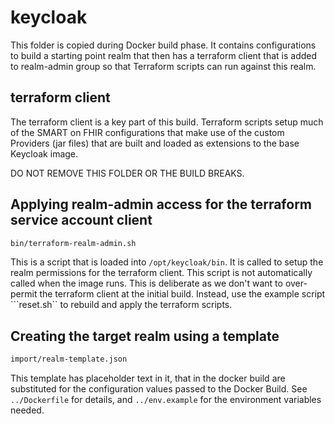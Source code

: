 # keycloak

This folder is copied during Docker build phase.
It contains configurations to build a starting point realm that then has a terraform client that is added to realm-admin
group so that Terraform scripts can run against this realm.

## terraform client

The terraform client is a key part of this build. Terraform scripts setup much of the SMART on FHIR configurations that make use of the
custom Providers (jar files) that are built and loaded as extensions to the base Keycloak image.

DO NOT REMOVE THIS FOLDER OR THE BUILD BREAKS.

## Applying realm-admin access for the terraform service account client

```bash
bin/terraform-realm-admin.sh
```

  This is a script that is loaded into ```/opt/keycloak/bin```.  It is called to setup the realm permissions for the terraform client.
  This script is not automatically called when the image runs. This is deliberate as we don't want to over-permit the terraform client
  at the initial build. Instead, use the example script ```reset.sh`` to rebuild and apply the terraform scripts.

## Creating the target realm using a template

```bash
import/realm-template.json
```

This template has placeholder text in it, that in the docker build are substituted for the configuration values passed to the Docker Build.
See ```../Dockerfile``` for details, and ```../env.example``` for the environment variables needed.
